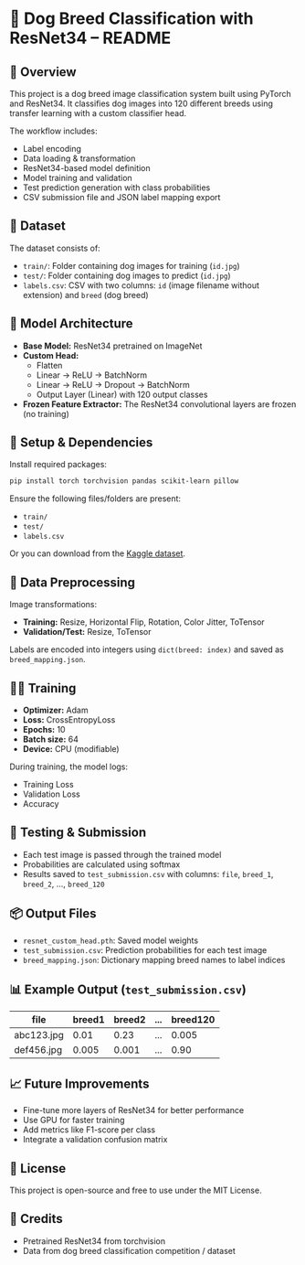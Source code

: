 # 🐶 Dog Breed Classification with ResNet34 – README

## 📌 Overview

This project is a dog breed image classification system built using PyTorch and ResNet34. It classifies dog images into 120 different breeds using transfer learning with a custom classifier head.

The workflow includes:

- Label encoding
- Data loading & transformation
- ResNet34-based model definition
- Model training and validation
- Test prediction generation with class probabilities
- CSV submission file and JSON label mapping export

## 📁 Dataset

The dataset consists of:

- `train/`: Folder containing dog images for training (`id.jpg`)
- `test/`: Folder containing dog images to predict (`id.jpg`)
- `labels.csv`: CSV with two columns: `id` (image filename without extension) and `breed` (dog breed)

## 🧠 Model Architecture

- **Base Model:** ResNet34 pretrained on ImageNet
- **Custom Head:**
  - Flatten
  - Linear → ReLU → BatchNorm
  - Linear → ReLU → Dropout → BatchNorm
  - Output Layer (Linear) with 120 output classes
- **Frozen Feature Extractor:** The ResNet34 convolutional layers are frozen (no training)

## 🔧 Setup & Dependencies

Install required packages:

```bash
pip install torch torchvision pandas scikit-learn pillow
```

Ensure the following files/folders are present:

- `train/`
- `test/`
- `labels.csv`

Or you can download from the [Kaggle dataset](https://www.kaggle.com/datasets/diwas13/dog-breed-classification).

## 🔄 Data Preprocessing

Image transformations:

- **Training:** Resize, Horizontal Flip, Rotation, Color Jitter, ToTensor
- **Validation/Test:** Resize, ToTensor

Labels are encoded into integers using `dict(breed: index)` and saved as `breed_mapping.json`.

## 🏋️‍♂️ Training

- **Optimizer:** Adam
- **Loss:** CrossEntropyLoss
- **Epochs:** 10
- **Batch size:** 64
- **Device:** CPU (modifiable)

During training, the model logs:

- Training Loss
- Validation Loss
- Accuracy

## 🧪 Testing & Submission

- Each test image is passed through the trained model
- Probabilities are calculated using softmax
- Results saved to `test_submission.csv` with columns: `file`, `breed_1`, `breed_2`, ..., `breed_120`

## 📦 Output Files

- `resnet_custom_head.pth`: Saved model weights
- `test_submission.csv`: Prediction probabilities for each test image
- `breed_mapping.json`: Dictionary mapping breed names to label indices

## 📊 Example Output (`test_submission.csv`)

| file        | breed1 | breed2 | ... | breed120 |
|-------------|--------|--------|-----|----------|
| abc123.jpg  | 0.01   | 0.23   | ... | 0.005    |
| def456.jpg  | 0.005  | 0.001  | ... | 0.90     |

## 📈 Future Improvements

- Fine-tune more layers of ResNet34 for better performance
- Use GPU for faster training
- Add metrics like F1-score per class
- Integrate a validation confusion matrix

## 📜 License

This project is open-source and free to use under the MIT License.

## 🔗 Credits

- Pretrained ResNet34 from torchvision
- Data from dog breed classification competition / dataset
